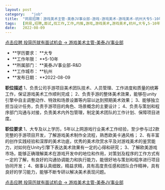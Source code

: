```yaml
---
layout:	post
category:	"job"
title:	"网易招聘：游戏美术主管-美泰JV事业部-游戏-游戏美术-游戏美术-杭州大专5-10年"
tags:	[网易,招聘,面试,找工作,工作,内推,游戏,游戏美术,游戏美术,杭州,大专,5-10年]
date:	2022-08-09
---
```


[点击应聘 投简历就有面试机会 -> 游戏美术主管-美泰JV事业部](http://mobile.bole.netease.com/bole/boleDetail?id=12333&employeeId=346f03c3cda5f04c&key=all)



- **学历要求： **大专
- **工作年限： **5-10年
- **所属部门： **美泰JV事业部-R&amp;D
- **工作城市： **杭州
- **发布日期： **2022-08-09



**职位描述**
1、负责公司手游项目美术团队技术、人员管理、工作进度和质量的统筹工作，保证游戏美术工作顺利完成；
2、负责手游的整体美术效果，能够在unity引擎中自主调整动作、特效和场景设置等内容以达到预期美术效果；
3、能够独立担当设计任务，负责手游项目的角色、场景概念的主要设计；
4、负责与策划和程序部门沟通与对接，负责美术内外包管理，制定美术团队的工作计划、保障项目进度。



**职位要求**
1、大专及以上学历，5年以上网游戏行业美术工作经验，至少参与过2款完整的手游项目开发，了解游戏美术制作全流程，熟悉欧美卡通风格；
2、有丰富的创作实践经验和深厚的美术功底，优秀的美术欣赏水平及对游戏美术的鉴赏能力，对如何在Unity引擎下表达美术效果有一定的心得和研究；
3、了解欧美游戏市场，能够正确理解美术在游戏开发中的地位和作用，对策划及程序的工作方式有一定的了解，有良好的沟通协调能力和执行能力，能很好地与策划和程序进行项目协同开发；
4、做事认真细致，精益求精，具有高度责任感和团队合作精神，具有良好的学习能力，能够不断专研以解决美术表现问题。




[点击应聘 投简历就有面试机会 -> 游戏美术主管-美泰JV事业部](http://mobile.bole.netease.com/bole/boleDetail?id=12333&employeeId=346f03c3cda5f04c&key=all)